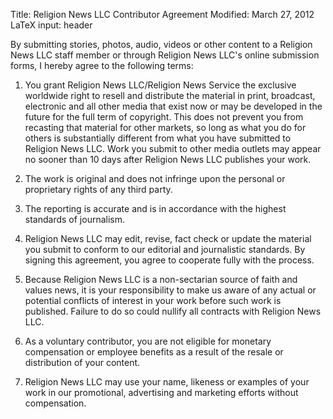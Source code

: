 Title: Religion News LLC Contributor Agreement
Modified: March 27, 2012
LaTeX input: header


By submitting stories, photos, audio, videos or other
content to a Religion News LLC staff member or through
Religion News LLC's online submission forms, I hereby agree
to the following terms:

1. You grant Religion News LLC/Religion News Service the
   exclusive worldwide right to resell and distribute the
   material in print, broadcast, electronic and all other
   media that exist now or may be developed in the future
   for the full term of copyright. This does not prevent you
   from recasting that material for other markets, so long
   as what you do for others is substantially different from
   what you have submitted to Religion News LLC. Work you
   submit to other media outlets may appear no sooner than
   10 days after Religion News LLC publishes your work.

2. The work is original and does not infringe upon the
   personal or proprietary rights of any third party.

3. The reporting is accurate and is in accordance with the
   highest standards of journalism.

4. Religion News LLC may edit, revise, fact check or update
   the material you submit to conform to our editorial and
   journalistic standards. By signing this agreement, you
   agree to cooperate fully with the process.

5. Because Religion News LLC is a non-sectarian source of
   faith and values news, it is your responsibility to make
   us aware of any actual or potential conflicts of interest
   in your work before such work is published. Failure to do
   so could nullify all contracts with Religion News LLC.

6. As a voluntary contributor, you are not eligible for
   monetary compensation or employee benefits as a result of
   the resale or distribution of your content.

7. Religion News LLC may use your name, likeness or examples
   of your work in our promotional, advertising and
   marketing efforts without compensation.
